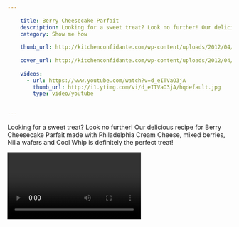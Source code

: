 ```yaml
---
    
    title: Berry Cheesecake Parfait
    description: Looking for a sweet treat? Look no further! Our delicious recipe for Berry Cheesecake Parfait made with Philadelphia Cream Cheese, mixed berries, Nilla wafers and Cool Whip is definitely the perfect treat! 
    category: Show me how
    
    thumb_url: http://kitchenconfidante.com/wp-content/uploads/2012/04/Lemon-Berry-Cheesecake-Parfait-Kitchen-Confidante-Parfait.jpg
    
    cover_url: http://kitchenconfidante.com/wp-content/uploads/2012/04/Lemon-Berry-Cheesecake-Parfait-Kitchen-Confidante-Parfait.jpg
    
    videos:
      - url: https://www.youtube.com/watch?v=d_eITVaO3jA
        thumb_url: http://i1.ytimg.com/vi/d_eITVaO3jA/hqdefault.jpg
        type: video/youtube
        
    
---
```


Looking for a sweet treat? Look no further! Our delicious recipe for Berry Cheesecake Parfait made with Philadelphia Cream Cheese, mixed berries, Nilla wafers and Cool Whip is definitely the perfect treat! 

<video data-media-id="videos:1">